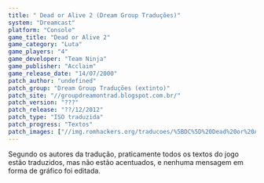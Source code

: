 ```yaml
---
title: " Dead or Alive 2 (Dream Group Traduções)"
system: "Dreamcast"
platform: "Console"
game_title: "Dead or Alive 2"
game_category: "Luta"
game_players: "4"
game_developer: "Team Ninja"
game_publisher: "Acclaim"
game_release_date: "14/07/2000"
patch_author: "undefined"
patch_group: "Dream Group Traduções (extinto)"
patch_site: "//groupdreamontrad.blogspot.com.br/"
patch_version: "???"
patch_release: "??/12/2012"
patch_type: "ISO traduzida"
patch_progress: "Textos"
patch_images: ["//img.romhackers.org/traducoes/%5BDC%5D%20Dead%20or%20Alive%202%20-%20Dream%20Group%20Tradu%C3%A7%C3%B5es%20-%201.jpg","//img.romhackers.org/traducoes/%5BDC%5D%20Dead%20or%20Alive%202%20-%20Dream%20Group%20Tradu%C3%A7%C3%B5es%20-%202.jpg","//img.romhackers.org/traducoes/%5BDC%5D%20Dead%20or%20Alive%202%20-%20Dream%20Group%20Tradu%C3%A7%C3%B5es%20-%203.jpg"]
---
```

Segundo os autores da tradução, praticamente todos os textos do jogo estão traduzidos, mas não estão acentuados, e nenhuma mensagem em forma de gráfico foi editada.